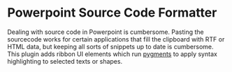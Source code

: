 # Powerpoint Source Code Formatter

Dealing with source code in Powerpoint is cumbersome. Pasting the sourcecode works for certain applications that fill the clipboard with RTF or HTML data, but keeping all sorts of snippets up to date is cumbersome. This plugin adds ribbon UI elements which run [pygments](https://pygments.org/) to apply syntax highlighting to selected texts or shapes.
